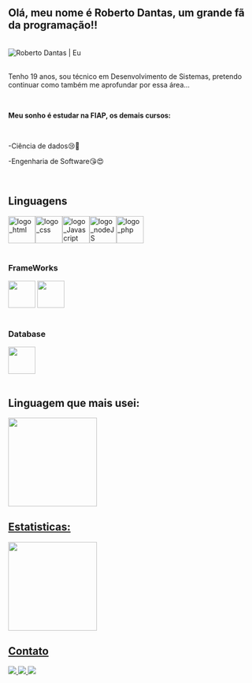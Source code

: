 ## Olá, meu nome é Roberto Dantas, um grande fã da programação!!

<br>

<div>
  <img src="./media/roberto.jpg" alt="Roberto Dantas | Eu"/>
</div>

<br>

<div>
  <p>Tenho 19 anos, sou técnico em Desenvolvimento de Sistemas, pretendo continuar como também me aprofundar por essa área...</p>
  <br>
  <b><p>Meu sonho é estudar na FIAP, os demais cursos:</p></b>
  <br>
<!--   <h3>Futuro curso na Facul:</h3> -->
  <p>-Ciência de dados😢🤪</p>
  <p>-Engenharia de Software😘😍</p>
</div>

<br>

## Linguagens
<div>
  <div>
    <img alt="logo_html" src="https://cdn.jsdelivr.net/gh/devicons/devicon/icons/html5/html5-original.svg" width="55" height="55"/><img alt="logo_css" src="https://cdn.jsdelivr.net/gh/devicons/devicon/icons/css3/css3-original.svg" width="55" height="55"/><img alt="logo_Javascript" src="https://cdn.jsdelivr.net/gh/devicons/devicon/icons/javascript/javascript-original.svg" width="55" height="55"/><img alt="logo_nodeJS" src="https://static-00.iconduck.com/assets.00/node-js-icon-1817x2048-g8tzf91e.png" width="55" height="55"/><img alt="logo_php" src="https://upload.wikimedia.org/wikipedia/commons/2/27/PHP-logo.svg" width="55" height="55"/>
          
  </div>  
  <br>
  <h3>FrameWorks</h3>
  <div>
    <img src="https://cdn.jsdelivr.net/gh/devicons/devicon/icons/react/react-original.svg" width="55" height="55"/>
    <img src="https://logos-world.net/wp-content/uploads/2022/01/NET-Framework-Symbol.png" height="55" />  
  </div>
  <br>
  <h3>Database</h3>
  <div>
    <img src="https://cdn.jsdelivr.net/gh/devicons/devicon/icons/microsoftsqlserver/microsoftsqlserver-plain-wordmark.svg" width="55" height="55"/>
  </div>
</div>
<br>

## Linguagem que mais usei:
<div>
<a href="https://github.com/Roberto-Dantas">
  <img height="180em" src="https://github-readme-stats.vercel.app/api/top-langs/?username=roberto-dantas&layout=compact&langs_count=7&theme=dracula&hide_title=true"/>
</div>

## Estatisticas:

<a href="https://github.com/Roberto-Dantas">
  <img height="180em" src="https://github-readme-stats.vercel.app/api?username=roberto-dantas&show_icons=true&theme=dracula&include_all_commits=true&count_private=true&hide_title=true"/>
</div>

  ## Contato
<div>
  <a href="https://instagram.com/rooo_oh_?igshid=ZGUzMzM3NWJiOQ==" target="_blank">
    <img src="https://img.shields.io/badge/-Instagram-%23E4405F?style=for-the-badge&logo=instagram&logoColor=white" target="_blank">
  </a>
  <a href = "mailto:robertodantas990@gmail.com">
    <img src="https://img.shields.io/badge/Gmail-D14836?style=for-the-badge&logo=gmail&logoColor=white" target="_blank">
  </a>
  <a href="https://www.linkedin.com/in/roberto-dantas-095795218" target="_blank">
    <img src="https://img.shields.io/badge/-LinkedIn-%230077B5?style=for-the-badge&logo=linkedin&logoColor=white" target="_blank">
  </a>   
</div>
